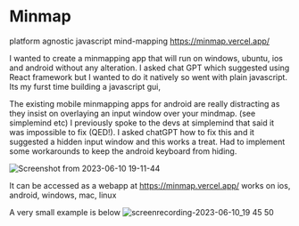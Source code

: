 # Minmap
platform agnostic javascript mind-mapping https://minmap.vercel.app/

I wanted to create a minmapping app that will run on windows, ubuntu, ios and android without any alteration. I asked chat GPT which suggested using React framework but I wanted to do it natively so went with plain javascript. Its my furst time building a javascript gui,

The existing mobile minmapping apps for android are really distracting as they insist on overlaying an input window over your mindmap. (see simplemind etc) I previously spoke to the devs at simplemind that said it was impossible to fix (QED!). I asked chatGPT how to fix this and it suggested a hidden input window and this works a treat. Had to implement some workarounds to keep the android keyboard from hiding.

![Screenshot from 2023-06-10 19-11-44](https://github.com/sujitvasanth/minmap/assets/18464444/babc86f4-211a-43c1-b493-1ab0799b0eff)

It can be accessed as a webapp at https://minmap.vercel.app/
works on ios, android, windows, mac, linux

A very small example is below
![screenrecording-2023-06-10_19 45 50](https://github.com/sujitvasanth/minmap/assets/18464444/47dd1235-1416-4e2b-8e1a-909fd2c5085e)
